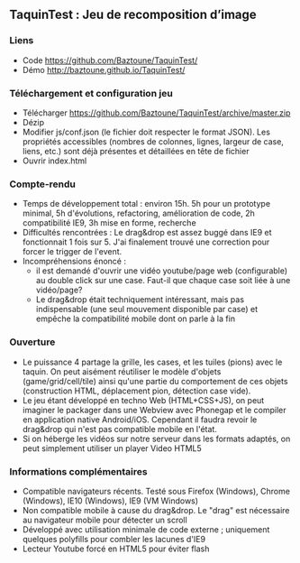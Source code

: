 ## TaquinTest : Jeu de recomposition d’image

### Liens
- Code https://github.com/Baztoune/TaquinTest/
- Démo http://baztoune.github.io/TaquinTest/

### Téléchargement et configuration jeu
- Télécharger https://github.com/Baztoune/TaquinTest/archive/master.zip
- Dézip
- Modifier js/conf.json (le fichier doit respecter le format JSON). Les propriétés accessibles (nombres de colonnes, lignes, largeur de case, liens, etc.) sont déjà présentes et détaillées en tête de fichier
- Ouvrir index.html

### Compte-rendu
- Temps de développement total : environ 15h. 5h pour un prototype minimal, 5h d'évolutions, refactoring, amélioration de code, 2h compatibilité IE9, 3h mise en forme, recherche
- Difficultés rencontrées : Le drag&drop est assez buggé dans IE9 et fonctionnait 1 fois sur 5. J'ai finalement trouvé une correction pour forcer le trigger de l'event.
- Incompréhensions énoncé : 
  - il est demandé d'ouvrir une vidéo youtube/page web (configurable) au double click sur une case. Faut-il que chaque case soit liée à une vidéo/page? 
  - Le drag&drop était techniquement intéressant, mais pas indispensable (une seul mouvement disponible par case) et empêche la compatibilité mobile dont on parle à la fin

### Ouverture
- Le puissance 4 partage la grille, les cases, et les tuiles (pions) avec le taquin. On peut aisément réutiliser le modèle d'objets (game/grid/cell/tile) ainsi qu'une partie du comportement de ces objets (construction HTML, déplacement pion, détection case vide).
- Le jeu étant développé en techno Web (HTML+CSS+JS), on peut imaginer le packager dans une Webview avec Phonegap et le compiler en application native Android/iOS. Cependant il faudra revoir le drag&drop qui n'est pas compatible mobile en l'état.
- Si on héberge les vidéos sur notre serveur dans les formats adaptés, on peut simplement utiliser un player Video HTML5

### Informations complémentaires
- Compatible navigateurs récents. Testé sous Firefox (Windows), Chrome (Windows), IE10 (Windows), IE9 (VM Windows)
- Non compatible mobile à cause du drag&drop. Le "drag" est nécessaire au navigateur mobile pour détecter un scroll
- Développé avec utilisation minimale de code externe ; uniquement quelques polyfills pour combler les lacunes d'IE9
- Lecteur Youtube forcé en HTML5 pour éviter flash

